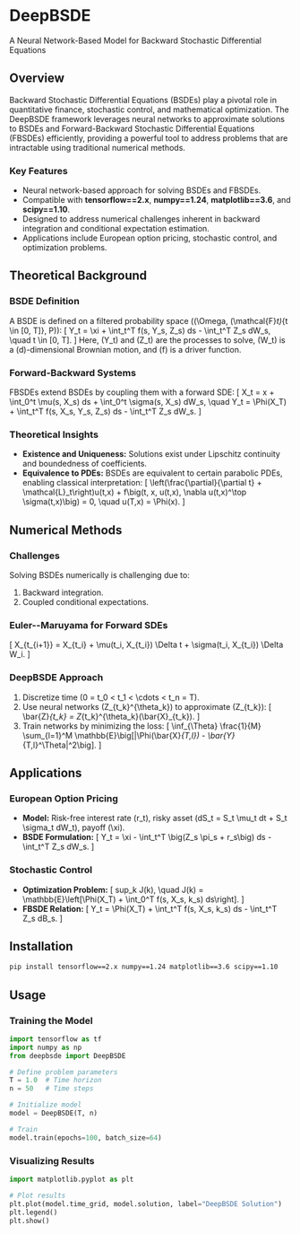 # DeepBSDE

A Neural Network-Based Model for Backward Stochastic Differential Equations

## Overview
Backward Stochastic Differential Equations (BSDEs) play a pivotal role in quantitative finance, stochastic control, and mathematical optimization. The DeepBSDE framework leverages neural networks to approximate solutions to BSDEs and Forward-Backward Stochastic Differential Equations (FBSDEs) efficiently, providing a powerful tool to address problems that are intractable using traditional numerical methods.

### Key Features
- Neural network-based approach for solving BSDEs and FBSDEs.
- Compatible with **tensorflow==2.x**, **numpy==1.24**, **matplotlib==3.6**, and **scipy==1.10**.
- Designed to address numerical challenges inherent in backward integration and conditional expectation estimation.
- Applications include European option pricing, stochastic control, and optimization problems.

## Theoretical Background

### BSDE Definition
A BSDE is defined on a filtered probability space \((\Omega, (\mathcal{F}_t)_{t \in [0, T]}, P)\):
\[
Y_t = \xi + \int_t^T f(s, Y_s, Z_s) ds - \int_t^T Z_s dW_s, \quad t \in [0, T].
\]
Here, \(Y_t\) and \(Z_t\) are the processes to solve, \(W_t\) is a \(d\)-dimensional Brownian motion, and \(f\) is a driver function.

### Forward-Backward Systems
FBSDEs extend BSDEs by coupling them with a forward SDE:
\[
X_t = x + \int_0^t \mu(s, X_s) ds + \int_0^t \sigma(s, X_s) dW_s, \quad Y_t = \Phi(X_T) + \int_t^T f(s, X_s, Y_s, Z_s) ds - \int_t^T Z_s dW_s.
\]

### Theoretical Insights
- **Existence and Uniqueness:** Solutions exist under Lipschitz continuity and boundedness of coefficients.
- **Equivalence to PDEs:** BSDEs are equivalent to certain parabolic PDEs, enabling classical interpretation:
\[
\left(\frac{\partial}{\partial t} + \mathcal{L}_t\right)u(t,x) + f\big(t, x, u(t,x), \nabla u(t,x)^\top \sigma(t,x)\big) = 0, \quad u(T,x) = \Phi(x).
\]

## Numerical Methods

### Challenges
Solving BSDEs numerically is challenging due to:
1. Backward integration.
2. Coupled conditional expectations.

### Euler--Maruyama for Forward SDEs
\[
X_{t_{i+1}} = X_{t_i} + \mu(t_i, X_{t_i}) \Delta t + \sigma(t_i, X_{t_i}) \Delta W_i.
\]

### DeepBSDE Approach
1. Discretize time \(0 = t_0 < t_1 < \cdots < t_n = T\).
2. Use neural networks \(Z_{t_k}^{\theta_k}\) to approximate \(Z_{t_k}\):
\[
\bar{Z}_{t_k} = Z_{t_k}^{\theta_k}(\bar{X}_{t_k}).
\]
3. Train networks by minimizing the loss:
\[
\inf_{\Theta} \frac{1}{M} \sum_{l=1}^M \mathbb{E}\big[|\Phi(\bar{X}_{T,l}) - \bar{Y}_{T,l}^\Theta|^2\big].
\]

## Applications

### European Option Pricing
- **Model:** Risk-free interest rate \(r_t\), risky asset \(dS_t = S_t \mu_t dt + S_t \sigma_t dW_t\), payoff \(\xi\).
- **BSDE Formulation:**
\[
Y_t = \xi - \int_t^T \big(Z_s \pi_s + r_s\big) ds - \int_t^T Z_s dW_s.
\]

### Stochastic Control
- **Optimization Problem:**
\[
sup_k J(k), \quad J(k) = \mathbb{E}\left[\Phi(X_T) + \int_0^T f(s, X_s, k_s) ds\right].
\]
- **FBSDE Relation:**
\[
Y_t = \Phi(X_T) + \int_t^T f(s, X_s, k_s) ds - \int_t^T Z_s dB_s.
\]

## Installation

```bash
pip install tensorflow==2.x numpy==1.24 matplotlib==3.6 scipy==1.10
```

## Usage

### Training the Model
```python
import tensorflow as tf
import numpy as np
from deepbsde import DeepBSDE

# Define problem parameters
T = 1.0  # Time horizon
n = 50   # Time steps

# Initialize model
model = DeepBSDE(T, n)

# Train
model.train(epochs=100, batch_size=64)
```

### Visualizing Results
```python
import matplotlib.pyplot as plt

# Plot results
plt.plot(model.time_grid, model.solution, label="DeepBSDE Solution")
plt.legend()
plt.show()
```
